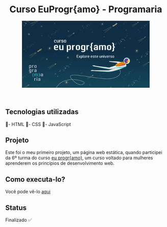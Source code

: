 <h1 align="center">
    Curso EuProgr{amo} - Programaria
</h1>

<p align="center">
    <img src="euprogramologo.png" width="400px" />
</p>

<br />

## Tecnologias utilizadas
🚀- HTML
🚀- CSS
🚀- JavaScript

## Projeto
Este foi o meu primeiro projeto, um página web estática, quando participei da 6º turma do curso <a href="https://www.programaria.org/curso-online-euprogramo/" target="_blank">eu progr{amo}</a>, um curso voltado para mulheres aprenderem os princípios de desenvolvimento web.

## Como executa-lo?
Você pode vê-lo <a href="https://siteada.palomasouza1.repl.co" target="_blank">aqui</a>

## Status
Finalizado ✅
